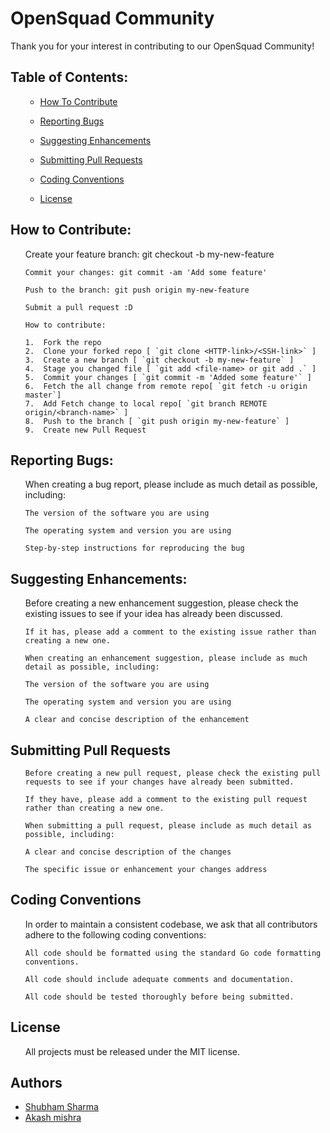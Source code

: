 
# OpenSquad Community

Thank you for your interest in contributing to our OpenSquad Community!

## Table of Contents:
<detail>
  <ol>
    <ul>
       <li><a href="#how-to-contribute">How To Contribute</a></li>
    </ul>
    <ul>
       <li><a href="#reporting-bugs">Reporting Bugs</a></li>
    </ul>
    <ul>
       <li><a href="#suggesting-enhancements">Suggesting Enhancements</a></li>
    </ul>
    <ul>
       <li><a href="#submitting-pull-requests">Submitting Pull Requests</a></li>
    </ul>
    <ul>
       <li><a href="#coding-conventions">Coding Conventions</a></li>
    </ul>
    <ul>
       <li><a href="#license">License</a></li>
    </ul>
  </ol>
</detail>
  
## How to Contribute:

<ul>
    Create your feature branch: git checkout -b my-new-feature
  
    Commit your changes: git commit -am 'Add some feature'
  
    Push to the branch: git push origin my-new-feature
  
    Submit a pull request :D

    How to contribute:

    1.  Fork the repo
    2.  Clone your forked repo [ `git clone <HTTP-link>/<SSH-link>` ]
    3.  Create a new branch [ `git checkout -b my-new-feature` ]
    4.  Stage you changed file [ `git add <file-name> or git add .` ]
    5.  Commit your changes [ `git commit -m 'Added some feature'` ]
    6.  Fetch the all change from remote repo[ `git fetch -u origin master`]
    7.  Add Fetch change to local repo[ `git branch REMOTE origin/<branch-name>` ]
    8.  Push to the branch [ `git push origin my-new-feature` ]
    9.  Create new Pull Request

</ul>  
  
## Reporting Bugs:
<ul>
    When creating a bug report, please include as much detail as possible, including:

    The version of the software you are using

    The operating system and version you are using

    Step-by-step instructions for reproducing the bug
  </ul>
  
## Suggesting Enhancements:

<ul>
    Before creating a new enhancement suggestion, please check the existing issues to see if your idea has already been discussed. 
    
    If it has, please add a comment to the existing issue rather than creating a new one.

    When creating an enhancement suggestion, please include as much detail as possible, including:

    The version of the software you are using

    The operating system and version you are using

    A clear and concise description of the enhancement

  </ul>   
   
## Submitting Pull Requests
  
  <ul>

    Before creating a new pull request, please check the existing pull requests to see if your changes have already been submitted. 
    
    If they have, please add a comment to the existing pull request rather than creating a new one.

    When submitting a pull request, please include as much detail as possible, including:

    A clear and concise description of the changes

    The specific issue or enhancement your changes address
    
  </ul>

## Coding Conventions
  
<ul>
    In order to maintain a consistent codebase, we ask that all contributors adhere to the following coding conventions:

    All code should be formatted using the standard Go code formatting conventions.

    All code should include adequate comments and documentation.

    All code should be tested thoroughly before being submitted.

  </ul>
  
## License

  <ul>
    All projects must be released under the MIT license.
  </ul>
    
## Authors
  
<ul>
  <li>
              <a href="https://www.github.com/shubham270301/">Shubham Sharma</a>
  </li>
  <li>
             <a href="https://www.github.com/mak650650/">Akash mishra</a>
   </li>
</ul>
